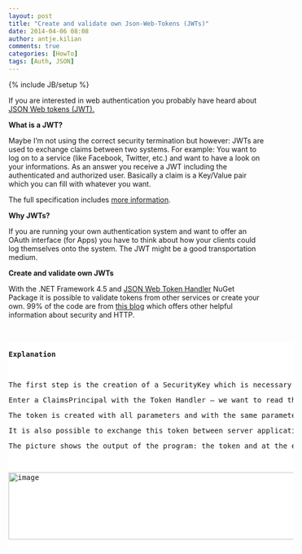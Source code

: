 ```yaml
---
layout: post
title: "Create and validate own Json-Web-Tokens (JWTs)"
date: 2014-04-06 08:08
author: antje.kilian
comments: true
categories: [HowTo]
tags: [Auth, JSON]
---
```

{% include JB/setup %}
<p>If you are interested in web authentication you probably have heard about <a href="http://self-issued.info/docs/draft-ietf-oauth-json-web-token.html">JSON Web tokens (JWT).</a></p> <b>What is a JWT?</b> <p>Maybe I’m not using the correct security termination but however: JWTs are used to exchange claims between two systems. For example: You want to log on to a service (like Facebook, Twitter, etc.) and want to have a look on your informations. As an answer you receive a JWT including the authenticated and authorized user. Basically a claim is a Key/Value pair which you can fill with whatever you want.  <p>The full specification includes <a href="http://self-issued.info/docs/draft-ietf-oauth-json-web-token.html">more information</a>. <p><b>Why JWTs?</b></p> <p>If you are running your own authentication system and want to offer an OAuth interface (for Apps) you have to think about how your clients could log themselves onto the system. The JWT might be a good transportation medium. <p><b>Create and validate own JWTs</b></p> <p>With the .NET Framework 4.5 and <a href="https://www.nuget.org/packages/System.IdentityModel.Tokens.Jwt/">JSON Web Token Handler</a> NuGet Package it is possible to validate tokens from other services or create your own. 99% of the code are from <a href="http://pfelix.wordpress.com/2012/11/27/json-web-tokens-and-the-new-jwtsecuritytokenhandler-class/">this blog</a> which offers other helpful information about security and HTTP. <p>&nbsp; <p> <div id="scid:9D7513F9-C04C-4721-824A-2B34F0212519:c390b28c-224c-4545-a928-773e26e667e2" class="wlWriterEditableSmartContent" style="float: none; padding-bottom: 0px; padding-top: 0px; padding-left: 0px; margin: 0px; display: inline; padding-right: 0px"><pre style=" width: 560px; height: 404px;background-color:White;overflow: auto;"><div><!--

Code highlighting produced by Actipro CodeHighlighter (freeware)
http://www.CodeHighlighter.com/

--><span style="color: #800080;">1</span><span style="color: #000000;">: </span><span style="color: #008000;">//</span><span style="color: #008000;"> Code source is from this awesome blog: </span><span style="color: #008000;">
</span><span style="color: #000000;">   </span><span style="color: #800080;">2</span><span style="color: #000000;">: </span><span style="color: #008000;">//</span><span style="color: #008000;"> </span><span style="color: #008000; text-decoration: underline;">http://pfelix.wordpress.com/2012/11/27/json-web-tokens-and-the-new-jwtsecuritytokenhandler-class/</span><span style="color: #008000;">
</span><span style="color: #000000;">   </span><span style="color: #800080;">3</span><span style="color: #000000;">: </span><span style="color: #0000FF;">class</span><span style="color: #000000;"> Program
   </span><span style="color: #800080;">4</span><span style="color: #000000;">: {
   </span><span style="color: #800080;">5</span><span style="color: #000000;">:     </span><span style="color: #0000FF;">static</span><span style="color: #000000;"> </span><span style="color: #0000FF;">void</span><span style="color: #000000;"> Main(</span><span style="color: #0000FF;">string</span><span style="color: #000000;">[] args)
   </span><span style="color: #800080;">6</span><span style="color: #000000;">:     {
   </span><span style="color: #800080;">7</span><span style="color: #000000;">:         var securityKey </span><span style="color: #000000;">=</span><span style="color: #000000;"> GetBytes(</span><span style="color: #800000;">&quot;</span><span style="color: #800000;">ThisIsAnImportantStringAndIHaveNoIdeaIfThisIsVerySecureOrNot!</span><span style="color: #800000;">&quot;</span><span style="color: #000000;">);
   </span><span style="color: #800080;">8</span><span style="color: #000000;">:  
   </span><span style="color: #800080;">9</span><span style="color: #000000;">:         var tokenHandler </span><span style="color: #000000;">=</span><span style="color: #000000;"> </span><span style="color: #0000FF;">new</span><span style="color: #000000;"> JwtSecurityTokenHandler();
  </span><span style="color: #800080;">10</span><span style="color: #000000;">:  
  </span><span style="color: #800080;">11</span><span style="color: #000000;">:         </span><span style="color: #008000;">//</span><span style="color: #008000;"> Token Creation</span><span style="color: #008000;">
</span><span style="color: #000000;">  </span><span style="color: #800080;">12</span><span style="color: #000000;">:         var now </span><span style="color: #000000;">=</span><span style="color: #000000;"> DateTime.UtcNow;
  </span><span style="color: #800080;">13</span><span style="color: #000000;">:         var tokenDescriptor </span><span style="color: #000000;">=</span><span style="color: #000000;"> </span><span style="color: #0000FF;">new</span><span style="color: #000000;"> SecurityTokenDescriptor
  </span><span style="color: #800080;">14</span><span style="color: #000000;">:         {
  </span><span style="color: #800080;">15</span><span style="color: #000000;">:             Subject </span><span style="color: #000000;">=</span><span style="color: #000000;"> </span><span style="color: #0000FF;">new</span><span style="color: #000000;"> ClaimsIdentity(</span><span style="color: #0000FF;">new</span><span style="color: #000000;"> Claim[]
  </span><span style="color: #800080;">16</span><span style="color: #000000;">:                     {
  </span><span style="color: #800080;">17</span><span style="color: #000000;">:                         </span><span style="color: #0000FF;">new</span><span style="color: #000000;"> Claim(ClaimTypes.Name, </span><span style="color: #800000;">&quot;</span><span style="color: #800000;">Pedro</span><span style="color: #800000;">&quot;</span><span style="color: #000000;">),
  </span><span style="color: #800080;">18</span><span style="color: #000000;">:                         </span><span style="color: #0000FF;">new</span><span style="color: #000000;"> Claim(ClaimTypes.Role, </span><span style="color: #800000;">&quot;</span><span style="color: #800000;">Author</span><span style="color: #800000;">&quot;</span><span style="color: #000000;">), 
  </span><span style="color: #800080;">19</span><span style="color: #000000;">:                     }),
  </span><span style="color: #800080;">20</span><span style="color: #000000;">:             TokenIssuerName </span><span style="color: #000000;">=</span><span style="color: #000000;"> </span><span style="color: #800000;">&quot;</span><span style="color: #800000;">self</span><span style="color: #800000;">&quot;</span><span style="color: #000000;">,
  </span><span style="color: #800080;">21</span><span style="color: #000000;">:             AppliesToAddress </span><span style="color: #000000;">=</span><span style="color: #000000;"> </span><span style="color: #800000;">&quot;</span><span style="color: #800000;">http://www.example.com</span><span style="color: #800000;">&quot;</span><span style="color: #000000;">,
  </span><span style="color: #800080;">22</span><span style="color: #000000;">:             Lifetime </span><span style="color: #000000;">=</span><span style="color: #000000;"> </span><span style="color: #0000FF;">new</span><span style="color: #000000;"> Lifetime(now, now.AddMinutes(</span><span style="color: #800080;">2</span><span style="color: #000000;">)),
  </span><span style="color: #800080;">23</span><span style="color: #000000;">:             SigningCredentials </span><span style="color: #000000;">=</span><span style="color: #000000;"> </span><span style="color: #0000FF;">new</span><span style="color: #000000;"> SigningCredentials(
  </span><span style="color: #800080;">24</span><span style="color: #000000;">:                 </span><span style="color: #0000FF;">new</span><span style="color: #000000;"> InMemorySymmetricSecurityKey(securityKey),
  </span><span style="color: #800080;">25</span><span style="color: #000000;">:                 </span><span style="color: #800000;">&quot;</span><span style="color: #800000;">http://www.w3.org/2001/04/xmldsig-more#hmac-sha256</span><span style="color: #800000;">&quot;</span><span style="color: #000000;">,
  </span><span style="color: #800080;">26</span><span style="color: #000000;">:                 </span><span style="color: #800000;">&quot;</span><span style="color: #800000;">http://www.w3.org/2001/04/xmlenc#sha256</span><span style="color: #800000;">&quot;</span><span style="color: #000000;">),
  </span><span style="color: #800080;">27</span><span style="color: #000000;">:         };
  </span><span style="color: #800080;">28</span><span style="color: #000000;">:         var token </span><span style="color: #000000;">=</span><span style="color: #000000;"> tokenHandler.CreateToken(tokenDescriptor);
  </span><span style="color: #800080;">29</span><span style="color: #000000;">:  
  </span><span style="color: #800080;">30</span><span style="color: #000000;">:         </span><span style="color: #008000;">//</span><span style="color: #008000;"> Generate Token and return string</span><span style="color: #008000;">
</span><span style="color: #000000;">  </span><span style="color: #800080;">31</span><span style="color: #000000;">:         var tokenString </span><span style="color: #000000;">=</span><span style="color: #000000;"> tokenHandler.WriteToken(token);
  </span><span style="color: #800080;">32</span><span style="color: #000000;">:         Console.WriteLine(tokenString);
  </span><span style="color: #800080;">33</span><span style="color: #000000;">:         
  </span><span style="color: #800080;">34</span><span style="color: #000000;">:         </span><span style="color: #008000;">//</span><span style="color: #008000;"> Token Validation</span><span style="color: #008000;">
</span><span style="color: #000000;">  </span><span style="color: #800080;">35</span><span style="color: #000000;">:         var validationParameters </span><span style="color: #000000;">=</span><span style="color: #000000;"> </span><span style="color: #0000FF;">new</span><span style="color: #000000;"> TokenValidationParameters()
  </span><span style="color: #800080;">36</span><span style="color: #000000;">:         {
  </span><span style="color: #800080;">37</span><span style="color: #000000;">:             AllowedAudience </span><span style="color: #000000;">=</span><span style="color: #000000;"> </span><span style="color: #800000;">&quot;</span><span style="color: #800000;">http://www.example.com</span><span style="color: #800000;">&quot;</span><span style="color: #000000;">,
  </span><span style="color: #800080;">38</span><span style="color: #000000;">:             SigningToken </span><span style="color: #000000;">=</span><span style="color: #000000;"> </span><span style="color: #0000FF;">new</span><span style="color: #000000;"> BinarySecretSecurityToken(securityKey),
  </span><span style="color: #800080;">39</span><span style="color: #000000;">:             ValidIssuer </span><span style="color: #000000;">=</span><span style="color: #000000;"> </span><span style="color: #800000;">&quot;</span><span style="color: #800000;">self</span><span style="color: #800000;">&quot;</span><span style="color: #000000;">
  </span><span style="color: #800080;">40</span><span style="color: #000000;">:         };
  </span><span style="color: #800080;">41</span><span style="color: #000000;">:  
  </span><span style="color: #800080;">42</span><span style="color: #000000;">:         </span><span style="color: #008000;">//</span><span style="color: #008000;"> from Token to ClaimsPrincipal - easy!</span><span style="color: #008000;">
</span><span style="color: #000000;">  </span><span style="color: #800080;">43</span><span style="color: #000000;">:         var principal </span><span style="color: #000000;">=</span><span style="color: #000000;"> tokenHandler.ValidateToken(tokenString, validationParameters);
  </span><span style="color: #800080;">44</span><span style="color: #000000;">:  
  </span><span style="color: #800080;">45</span><span style="color: #000000;">:         Console.WriteLine(principal.Claims.Single(x </span><span style="color: #000000;">=&gt;</span><span style="color: #000000;"> x.Type </span><span style="color: #000000;">==</span><span style="color: #000000;"> ClaimTypes.Name).Value);
  </span><span style="color: #800080;">46</span><span style="color: #000000;">:  
  </span><span style="color: #800080;">47</span><span style="color: #000000;">:         Console.ReadLine();
  </span><span style="color: #800080;">48</span><span style="color: #000000;">:     }
  </span><span style="color: #800080;">49</span><span style="color: #000000;">:  
  </span><span style="color: #800080;">50</span><span style="color: #000000;">:     </span><span style="color: #0000FF;">static</span><span style="color: #000000;"> </span><span style="color: #0000FF;">byte</span><span style="color: #000000;">[] GetBytes(</span><span style="color: #0000FF;">string</span><span style="color: #000000;"> str)
  </span><span style="color: #800080;">51</span><span style="color: #000000;">:     {
  </span><span style="color: #800080;">52</span><span style="color: #000000;">:         </span><span style="color: #0000FF;">byte</span><span style="color: #000000;">[] bytes </span><span style="color: #000000;">=</span><span style="color: #000000;"> </span><span style="color: #0000FF;">new</span><span style="color: #000000;"> </span><span style="color: #0000FF;">byte</span><span style="color: #000000;">[str.Length </span><span style="color: #000000;">*</span><span style="color: #000000;"> </span><span style="color: #0000FF;">sizeof</span><span style="color: #000000;">(</span><span style="color: #0000FF;">char</span><span style="color: #000000;">)];
  </span><span style="color: #800080;">53</span><span style="color: #000000;">:         System.Buffer.BlockCopy(str.ToCharArray(), </span><span style="color: #800080;">0</span><span style="color: #000000;">, bytes, </span><span style="color: #800080;">0</span><span style="color: #000000;">, bytes.Length);
  </span><span style="color: #800080;">54</span><span style="color: #000000;">:         </span><span style="color: #0000FF;">return</span><span style="color: #000000;"> bytes;
  </span><span style="color: #800080;">55</span><span style="color: #000000;">:  
  </span><span style="color: #800080;">56</span><span style="color: #000000;">:     }
  </span><span style="color: #800080;">57</span><span style="color: #000000;">: }</span></div></pre><!-- Code inserted with Steve Dunn's Windows Live Writer Code Formatter Plugin.  http://dunnhq.com --></div><strong></strong>
<b>Explanation</b>
<p>The first step is the creation of a SecurityKey which is necessary for the TokenHandler. In this case it is a symmetric key which means both parties need the whole key. The JWT can be saved with different methods (like certificates). 
<p>Enter a ClaimsPrincipal with the Token Handler – we want to read this Claims later. 
<p>The token is created with all parameters and with the same parameters and the key we will make the token readable again. 
<p>It is also possible to exchange this token between server applications or app and service. 
<p>The picture shows the output of the program: the token and at the end the “name”-Claim.
<p>&nbsp; <p><img title="image" style="border-top: 0px; border-right: 0px; background-image: none; border-bottom: 0px; padding-top: 0px; padding-left: 0px; border-left: 0px; padding-right: 0px" border="0" alt="image" src="http://code-inside.de/blog/wp-content/uploads/image_thumb1066.png" width="575" height="132">
<p>This code is of course also available on <a href="https://github.com/Code-Inside/Samples/tree/master/2013/JwtSampleApp">GitHub</a>.
